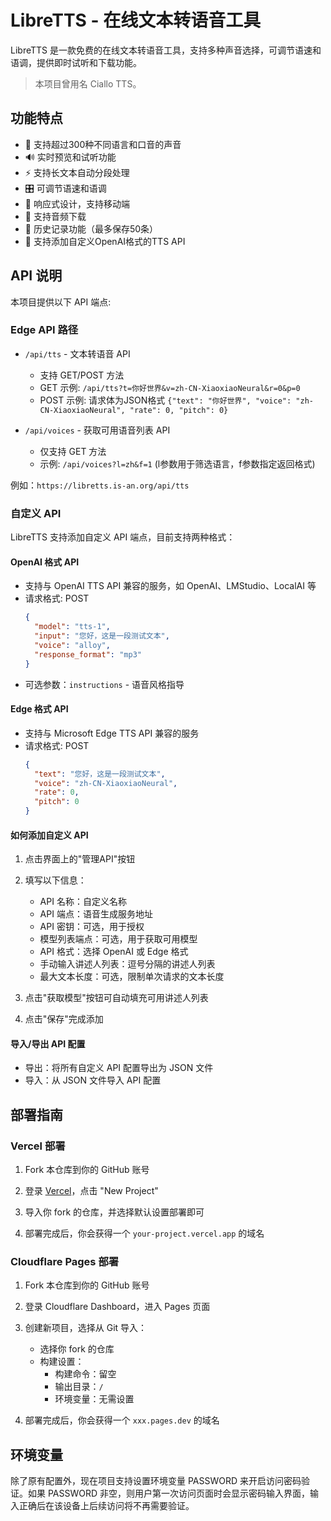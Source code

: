 # LibreTTS - 在线文本转语音工具

LibreTTS 是一款免费的在线文本转语音工具，支持多种声音选择，可调节语速和语调，提供即时试听和下载功能。

> 本项目曾用名 Ciallo TTS。

## 功能特点

- 🎯 支持超过300种不同语言和口音的声音
- 🔊 实时预览和试听功能
- ⚡ 支持长文本自动分段处理
- 🎛️ 可调节语速和语调
- 📱 响应式设计，支持移动端
- 💾 支持音频下载
- 📝 历史记录功能（最多保存50条）
- 🔌 支持添加自定义OpenAI格式的TTS API

## API 说明

本项目提供以下 API 端点:

### Edge API 路径

- `/api/tts` - 文本转语音 API
  - 支持 GET/POST 方法
  - GET 示例: `/api/tts?t=你好世界&v=zh-CN-XiaoxiaoNeural&r=0&p=0`
  - POST 示例: 请求体为JSON格式 `{"text": "你好世界", "voice": "zh-CN-XiaoxiaoNeural", "rate": 0, "pitch": 0}`

- `/api/voices` - 获取可用语音列表 API
  - 仅支持 GET 方法
  - 示例: `/api/voices?l=zh&f=1` (l参数用于筛选语言，f参数指定返回格式)

例如：`https://libretts.is-an.org/api/tts`

### 自定义 API

LibreTTS 支持添加自定义 API 端点，目前支持两种格式：

#### OpenAI 格式 API

- 支持与 OpenAI TTS API 兼容的服务，如 OpenAI、LMStudio、LocalAI 等
- 请求格式: POST
  ```json
  {
    "model": "tts-1",
    "input": "您好，这是一段测试文本",
    "voice": "alloy",
    "response_format": "mp3"
  }
  ```
- 可选参数：`instructions` - 语音风格指导

#### Edge 格式 API

- 支持与 Microsoft Edge TTS API 兼容的服务
- 请求格式: POST
  ```json
  {
    "text": "您好，这是一段测试文本",
    "voice": "zh-CN-XiaoxiaoNeural",
    "rate": 0,
    "pitch": 0
  }
  ```

#### 如何添加自定义 API

1. 点击界面上的"管理API"按钮
2. 填写以下信息：
   - API 名称：自定义名称
   - API 端点：语音生成服务地址
   - API 密钥：可选，用于授权
   - 模型列表端点：可选，用于获取可用模型
   - API 格式：选择 OpenAI 或 Edge 格式
   - 手动输入讲述人列表：逗号分隔的讲述人列表
   - 最大文本长度：可选，限制单次请求的文本长度

3. 点击"获取模型"按钮可自动填充可用讲述人列表
4. 点击"保存"完成添加

#### 导入/导出 API 配置

- 导出：将所有自定义 API 配置导出为 JSON 文件
- 导入：从 JSON 文件导入 API 配置

## 部署指南

### Vercel 部署

1. Fork 本仓库到你的 GitHub 账号

2. 登录 [Vercel](https://vercel.com/)，点击 "New Project"

3. 导入你 fork 的仓库，并选择默认设置部署即可

4. 部署完成后，你会获得一个 `your-project.vercel.app` 的域名

### Cloudflare Pages 部署

1. Fork 本仓库到你的 GitHub 账号

2. 登录 Cloudflare Dashboard，进入 Pages 页面

3. 创建新项目，选择从 Git 导入：
   - 选择你 fork 的仓库
   - 构建设置：
     - 构建命令：留空
     - 输出目录：`/`
     - 环境变量：无需设置

4. 部署完成后，你会获得一个 `xxx.pages.dev` 的域名

## 环境变量

除了原有配置外，现在项目支持设置环境变量 PASSWORD 来开启访问密码验证。如果 PASSWORD 非空，则用户第一次访问页面时会显示密码输入界面，输入正确后在该设备上后续访问将不再需要验证。

